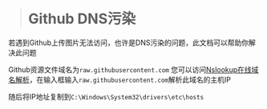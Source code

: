 ># Github DNS污染
若遇到Github上传图片无法访问，也许是DNS污染的问题，此文档可以帮助你解决此问题


Github资源文件域名为`raw.githubusercontent.com`
您可以访问[Nslookup在线域名解析](https://ping.eu/nslookup)，在输入框输入`raw.githubusercontent.com`解析此域名的主机IP

随后将IP地址复制到`C:\Windows\System32\drivers\etc\hosts`
